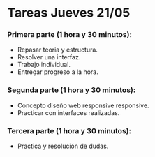 # Tareas Jueves 21/05

### Primera parte (1 hora y 30 minutos):

-   Repasar teoria y estructura.
-   Resolver una interfaz.
-   Trabajo individual.
-   Entregar progreso a la hora.

### Segunda parte (1 hora y 30 minutos):

-   Concepto diseño web responsive responsive.
-   Practicar con interfaces realizadas.

### Tercera parte (1 hora y 30 minutos):

-   Practica y resolución de dudas.
